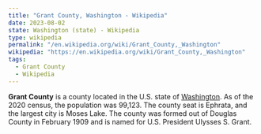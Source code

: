 ```yaml
---
title: "Grant County, Washington - Wikipedia"
date: 2023-08-02
state: Washington (state) - Wikipedia
type: wikipedia
permalink: "/en.wikipedia.org/wiki/Grant_County,_Washington"
wikipedia: "https://en.wikipedia.org/wiki/Grant_County,_Washington"
tags:
  - Grant County
  - Wikipedia
---
```

**Grant County** is a county located in the U.S. state of [Washington](/en.wikipedia.org/wiki/Washington_(state)). As of the 2020 census, the population was 99,123. The county seat is Ephrata, and the largest city is Moses Lake. The county was formed out of Douglas County in February 1909 and is named for U.S. President Ulysses S. Grant.